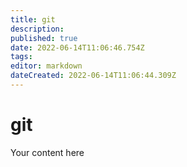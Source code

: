 ```yaml
---
title: git
description: 
published: true
date: 2022-06-14T11:06:46.754Z
tags: 
editor: markdown
dateCreated: 2022-06-14T11:06:44.309Z
---
```


# git
Your content here